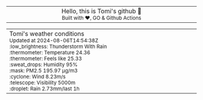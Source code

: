 
<div align="center">
<table>
<tbody>
<td align="center">
<img width="2000" height="0"><br>
Hello, this is Tomi's github 👋<br>
<sup>Built with ❤️, GO & Github Actions</sup><br>
<img width="2000" height="0">
</td>
</tbody>
</table>
</div>
<table>
<tbody>
<td align="left">
<img width="2000" height="0"><br>
Tomi's weather conditions<br>
<sup>Updated at 2024-08-06T14:54:38Z</sup><br>
<sup>:low_brightness: Thunderstorm With Rain</sup><br>
<sup>:thermometer: Temperature 24.36 </sup><br>
<sup>:thermometer: Feels like 25.33</sup><br>
<sup>:sweat_drops: Humidity 95%</sup><br>
<sup>:mask: PM2.5 195.97 μg/m3</sup><br>
<sup>:cyclone: Wind 8.23m/s </sup><br>
<sup>:telescope: Visibility 5000m </sup><br>
<sup>:droplet: Rain 2.73mm/last 1h </sup><br>
<img width="2000" height="0">
</td>
<td align="left">
<img width="2000" height="0"><br>
<br>
<img width="2000" height="0">
</td>
</tbody>
</table>
</div>
    
